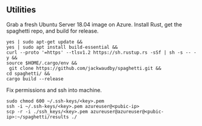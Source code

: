 ## Utilities

Grab a fresh Ubuntu Server 18.04 image on Azure.
Install Rust, get the spaghetti repo, and build for release.
```
yes | sudo apt-get update &&
yes | sudo apt install build-essential &&
curl --proto '=https' --tlsv1.2 https://sh.rustup.rs -sSf | sh -s -- -y &&
source $HOME/.cargo/env &&
 git clone https://github.com/jackwaudby/spaghetti.git &&
cd spaghetti/ &&
cargo build --release
```

Fix permissions and ssh into machine.
```
sudo chmod 600 ~/.ssh-keys/<key>.pem
ssh -i ~/.ssh-keys/<key>.pem azureuser@<pubic-ip>
scp -r -i ./ssh_keys/<key>.pem azureuser@azureuser@<pubic-ip>:~/spaghetti/results ./
```
